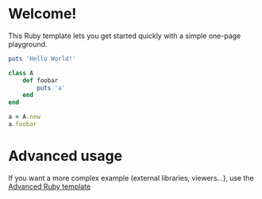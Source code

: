 # Welcome!

This Ruby template lets you get started quickly with a simple one-page playground.

```ruby runnable
puts 'Hello World!'
```

```ruby runnable
class A
    def foobar
        puts 'a'
    end
end

a = A.new
a.foobar
```

# Advanced usage

If you want a more complex example (external libraries, viewers...), use the [Advanced Ruby template](https://tech.io/select-repo/606)

